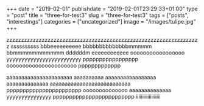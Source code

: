 +++
date = "2019-02-01"
publishdate = "2019-02-01T23:29:33+01:00"
type = "post"
title = "three-for-test3"
slug = "three-for-test3"
tags = ["posts", "interestings"]
categories = ["uncategorized"]
image = "/images/tulipe.jpg"
+++

zzzzzzzzzzzzzzzzzzzzzzzzzzzzzzzzzzzzzzzzzzzzzzzzzzzzzzzzzzzzzzzzzz
ssssssssss
bbbeeeeeeeeee
bbbbbbbbbbbbbbmmmmm
bbmmmmmmmmmmm
ddddddm
eeeeeeeeeeee
ooooooooooooooooo
yyyyyyyyyyyyyyyyyyyyyyyyy
ppppppppppppppppp
oooooooooooooooooooooo
ppppppppppppp

aaaaaaaaaaaaaaaaaaaaaa
aaaaaaaaaa
aaaaaaaaaaaaaaaaa
aaaaaaaaaaaaaa
aaaaaaaaaaaaaaaaaaaaaaaaaaa
ppppppppppppppppppppppp
oooooooooooooo
aaaaaaaaaaaaaa
yyyyyyyyyyyyyyy
ppppppppppppppppppppppppp
iiiiiiiiiiiiiiiiiii
